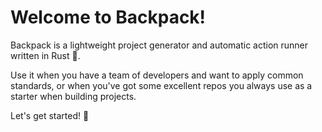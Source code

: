 # Welcome to Backpack!


Backpack is a lightweight project generator and automatic action runner written in Rust 🦀.

Use it when you have a team of developers and want to apply common standards, or when you've got some excellent repos you always use as a starter when building projects.

Let's get started! 🚀
